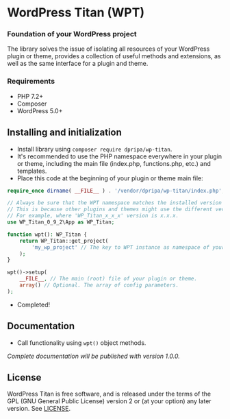 # WordPress Titan (WPT)
### Foundation of your WordPress project
The library solves the issue of isolating all resources of your WordPress plugin or theme, provides a collection of useful methods and extensions, as well as the same interface for a plugin and theme.

### Requirements
- PHP 7.2+
- Composer
- WordPress 5.0+

## Installing and initialization
- Install library using `composer require dpripa/wp-titan`.
- It's recommended to use the PHP namespace everywhere in your plugin or theme, including the main file (index.php, functions.php, etc.) and templates.
- Place this code at the beginning of your plugin or theme main file:
```php
require_once dirname( __FILE__ ) . '/vendor/dpripa/wp-titan/index.php';

// Always be sure that the WPT namespace matches the installed version of the library.
// This is because other plugins and themes might use the different versions.
// For example, where 'WP_Titan_x_x_x' version is x.x.x.
use WP_Titan_0_9_2\App as WP_Titan;

function wpt(): WP_Titan {
	return WP_Titan::get_project(
		'my_wp_project' // The key to WPT instance as namespace of your plugin or theme.
	);
}

wpt()->setup(
	__FILE__, // The main (root) file of your plugin or theme.
	array() // Optional. The array of config parameters.
);
```
- Completed!

## Documentation
- Call functionality using `wpt()` object methods.

_Complete documentation will be published with version 1.0.0._

## License
WordPress Titan is free software, and is released under the terms of the GPL (GNU General Public License) version 2 or (at your option) any later version. See [LICENSE](https://github.com/dpripa/wp-titan/blob/main/LICENSE).

